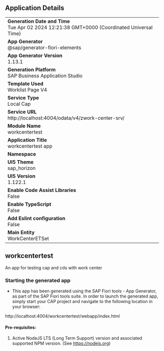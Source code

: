 ## Application Details
|               |
| ------------- |
|**Generation Date and Time**<br>Tue Apr 02 2024 12:21:38 GMT+0000 (Coordinated Universal Time)|
|**App Generator**<br>@sap/generator-fiori-elements|
|**App Generator Version**<br>1.13.1|
|**Generation Platform**<br>SAP Business Application Studio|
|**Template Used**<br>Worklist Page V4|
|**Service Type**<br>Local Cap|
|**Service URL**<br>http://localhost:4004/odata/v4/zwork-center-srv/
|**Module Name**<br>workcentertest|
|**Application Title**<br>workcentertest app|
|**Namespace**<br>|
|**UI5 Theme**<br>sap_horizon|
|**UI5 Version**<br>1.122.1|
|**Enable Code Assist Libraries**<br>False|
|**Enable TypeScript**<br>False|
|**Add Eslint configuration**<br>False|
|**Main Entity**<br>WorkCenterETSet|

## workcentertest

An app for testing cap and cds with work center

### Starting the generated app

-   This app has been generated using the SAP Fiori tools - App Generator, as part of the SAP Fiori tools suite.  In order to launch the generated app, simply start your CAP project and navigate to the following location in your browser:

http://localhost:4004/workcentertest/webapp/index.html

#### Pre-requisites:

1. Active NodeJS LTS (Long Term Support) version and associated supported NPM version.  (See https://nodejs.org)


